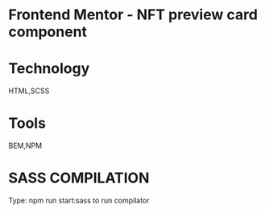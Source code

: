 # Frontend Mentor - NFT preview card component

# Technology

HTML,SCSS

# Tools

BEM,NPM

# SASS COMPILATION

Type: npm run start:sass to run compilator
